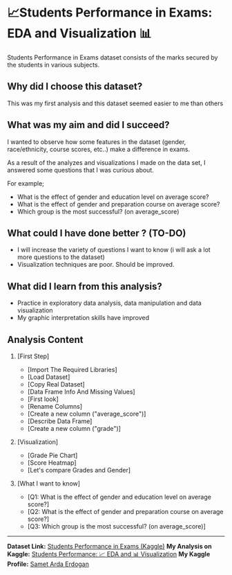 
# 📈Students Performance in Exams:  EDA and  Visualization 📊

Students Performance in Exams dataset consists of the marks secured by the students in various subjects.

## Why did I choose this dataset?

This was my first analysis and this dataset seemed easier to me than others

## What was my aim and did I succeed?

I wanted to observe how some features in the dataset (gender, race/ethnicity, course scores, etc..) make a difference in exams.

As a result of the analyzes and visualizations I made on the data set, I answered some questions that I was curious about.

For example;

* What is the effect of gender and education level on average score?
* What is the effect of gender and preparation course on average score?
* Which group is the most successful? (on average_score)


## What could I have done better ? (TO-DO)

* I will increase the variety of questions I want to know (i will ask a lot more questions to the dataset)
* Visualization techniques are poor. Should be improved.

## What did I learn from this analysis?
* Practice in exploratory data analysis, data manipulation and data visualization
* My graphic interpretation skills have improved


## Analysis Content

1.  [First Step]
    -   [Import The Required Libraries]
    -   [Load Dataset]
    -   [Copy Real Dataset]
    -   [Data Frame Info And Missing Values]
    -   [First look]
    -   [Rename Columns]
    -   [Create a new column ("average_score")]
    -   [Describe Data Frame]
    -   [Create a new column ("grade")]
2.  [Visualization]
    -   [Grade Pie Chart]
    -   [Score Heatmap]
    -   [Let's compare Grades and Gender]

3.  [What I want to know]
    -   [Q1: What is the effect of gender and education level on average score?]
    -   [Q2: What is the effect of gender and preparation course on average score?]
    -   [Q3: Which group is the most successful? (on average_score)]

<hr>

**Dataset Link:** [Students Performance in Exams (Kaggle)](https://www.kaggle.com/spscientist/students-performance-in-exams)
**My Analysis on Kaggle:**  [Students Performance: 📈 EDA and 📊 Visualization](https://www.kaggle.com/sametardaerdogan/students-performance-eda-and-visualization)
**My Kaggle Profile:** [Samet Arda Erdogan](https://www.kaggle.com/sametardaerdogan)

